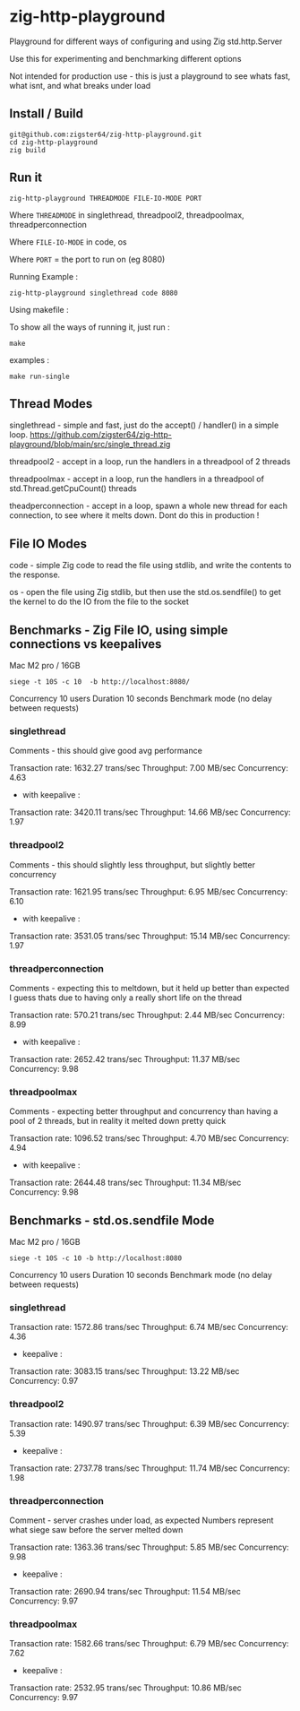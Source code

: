 # zig-http-playground

Playground for different ways of configuring and using Zig std.http.Server

Use this for experimenting and benchmarking different options

Not intended for production use - this is just a playground to see whats fast, what isnt, and what breaks under load

## Install / Build

```
git@github.com:zigster64/zig-http-playground.git
cd zig-http-playground
zig build
```


## Run it

`zig-http-playground THREADMODE FILE-IO-MODE PORT`

Where `THREADMODE` in singlethread, threadpool2, threadpoolmax, threadperconnection

Where `FILE-IO-MODE` in code, os

Where `PORT` = the port to run on (eg 8080)

Running Example :
```
zig-http-playground singlethread code 8080
```

Using makefile :

To show all the ways of running it, just run :
```
make
```

examples :
```
make run-single
```

## Thread Modes

singlethread - simple and fast, just do the accept() / handler() in a simple loop.
https://github.com/zigster64/zig-http-playground/blob/main/src/single_thread.zig

threadpool2 - accept in a loop, run the handlers in a threadpool of 2 threads

threadpoolmax - accept in a loop, run the handlers in a threadpool of std.Thread.getCpuCount() threads

theadperconnection - accept in a loop, spawn a whole new thread for each connection, to see where it melts down.  Dont do this in production !

## File IO Modes

code - simple Zig code to read the file using stdlib, and write the contents to the response.

os - open the file using Zig stdlib, but then use the std.os.sendfile() to get the kernel to do the IO from the file to the socket


## Benchmarks - Zig File IO, using simple connections vs keepalives

Mac M2 pro / 16GB

`siege -t 10S -c 10  -b http://localhost:8080/`

Concurrency 10 users
Duration 10 seconds
Benchmark mode (no delay between requests)


### singlethread
Comments - this should give good avg performance

Transaction rate:	     1632.27 trans/sec
Throughput:		        7.00 MB/sec
Concurrency:		        4.63

- with keepalive :

Transaction rate:	     3420.11 trans/sec
Throughput:		       14.66 MB/sec
Concurrency:		        1.97

### threadpool2
Comments - this should slightly less throughput, but slightly better concurrency

Transaction rate:	     1621.95 trans/sec
Throughput:		        6.95 MB/sec
Concurrency:		        6.10

- with keepalive :

Transaction rate:	     3531.05 trans/sec
Throughput:		       15.14 MB/sec
Concurrency:		        1.97

### threadperconnection
Comments - expecting this to meltdown, but it held up better than expected
I guess thats due to having only a really short life on the thread

Transaction rate:	      570.21 trans/sec
Throughput:		        2.44 MB/sec
Concurrency:		        8.99

- with keepalive :

Transaction rate:	     2652.42 trans/sec
Throughput:		       11.37 MB/sec
Concurrency:		        9.98

### threadpoolmax
Comments - expecting better throughput and concurrency than having a pool of 2 threads, 
           but in reality it melted down pretty quick

Transaction rate:	     1096.52 trans/sec
Throughput:		        4.70 MB/sec
Concurrency:		        4.94

- with keepalive :

Transaction rate:	     2644.48 trans/sec
Throughput:		       11.34 MB/sec
Concurrency:		        9.98


## Benchmarks - std.os.sendfile Mode

Mac M2 pro / 16GB

`siege -t 10S -c 10 -b http://localhost:8080`

Concurrency 10 users
Duration 10 seconds
Benchmark mode (no delay between requests)

### singlethread

Transaction rate:	     1572.86 trans/sec
Throughput:		        6.74 MB/sec
Concurrency:		        4.36

- keepalive :

Transaction rate:	     3083.15 trans/sec
Throughput:		       13.22 MB/sec
Concurrency:		        0.97

### threadpool2

Transaction rate:	     1490.97 trans/sec
Throughput:		        6.39 MB/sec
Concurrency:		        5.39

- keepalive :

Transaction rate:	     2737.78 trans/sec
Throughput:		       11.74 MB/sec
Concurrency:		        1.98

### threadperconnection
Comment - server crashes under load, as expected
Numbers represent what siege saw before the server melted down

Transaction rate:	     1363.36 trans/sec
Throughput:		        5.85 MB/sec
Concurrency:		        9.98

- keepalive :

Transaction rate:	     2690.94 trans/sec
Throughput:		       11.54 MB/sec
Concurrency:		        9.97

### threadpoolmax

Transaction rate:	     1582.66 trans/sec
Throughput:		        6.79 MB/sec
Concurrency:		        7.62

- keepalive :

Transaction rate:	     2532.95 trans/sec
Throughput:		       10.86 MB/sec
Concurrency:		        9.97
